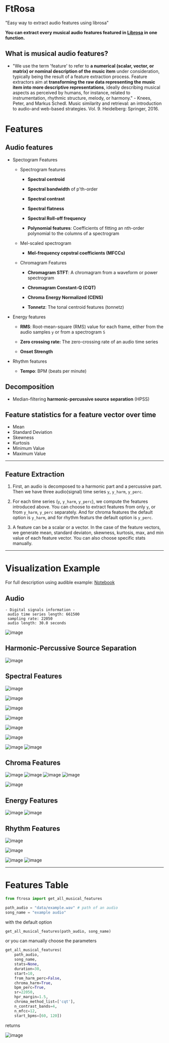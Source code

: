 # FtRosa


"Easy way to extract audio features using librosa"

**You can extract every musical audio features featured in [Librosa](https://github.com/librosa/librosa) in one function.**



## What is musical audio features?

- "We use the term 'feature' to refer to **a numerical (scalar, vector, or matrix) or nominal description of the music item** under consideration, typically being the result of a feature extraction process. Feature extractors aim at **transforming the raw data representing the music item into more descriptive representations**, ideally describing musical aspects as perceived by humans, for instance, related to instrumentation, rhythmic structure, melody, or harmony." - Knees, Peter, and Markus Schedl. Music similarity and retrieval: an introduction to audio-and web-based strategies. Vol. 9. Heidelberg: Springer, 2016.


# Features

## Audio features

- Spectogram Features
    
    - Spectrogram features
        - **Spectral centroid**

        - **Spectral bandwidth** of p'th-order

        - **Spectral contrast**

        - **Spectral flatness**

        - **Spectral Roll-off frequency**

        - **Polynomial features**: Coefficients of fitting an nth-order polynomial to the columns of a spectrogram
        
    - Mel-scaled spectrogram
        - **Mel-frequency cepstral coefficients (MFCCs)**
        
  - Chromagram Features

    - **Chromagram STFT**: A chromagram from a waveform or power spectrogram

    - **Chromagram Constant-Q (CQT)**

    - **Chroma Energy Normalized (CENS)**

    - **Tonnetz**: The tonal centroid features (tonnetz)
    
- Energy features

    - **RMS**: Root-mean-square (RMS) value for each frame, either from the audio samples `y` or from a spectrogram `S`

    - **Zero crossing rate:** The zero-crossing rate of an audio time series
    
    - **Onset Strength**
    
- Rhythm features
    
    - **Tempo**: BPM (beats per minute)
    
## Decomposition
- Median-filtering **harmonic-percussive source separation** (HPSS)

## Feature statistics for a feature vector over time

- Mean
- Standard Deviation
- Skewness
- Kurtosis
- Minimum Value
- Maximum Value

---

## Feature Extraction

1. First, an audio is decomposed to a harmonic part and a percussive part. Then we have three audio(signal) time series `y`, `y_harm`, `y_perc`.

2. For each time series (`y`, `y_harm`, `y_perc`), we compute the features introduced above. You can choose to extract features from only `y`, or from `y_harm`, `y_perc` separately. And for chroma features the default option is `y_harm`, and for rhythm featurs the default option is `y_perc`.

3. A feature can be a scalar or a vector. In the case of the feature vectors, we generate mean, standard deviaton, skewness, kurtosis, max, and min value of each feature vector. You can also choose specific stats manually.

---

# Visualization Example

For full description using audible example: [Notebook](https://colab.research.google.com/github/jo-cho/ftrosa/blob/main/Visualization%20Notebook.ipynb)

## Audio

```
- Digital signals information - 
 audio time series length: 661500 
 sampling rate: 22050 
 audio length: 30.0 seconds
 ```
 
 ![image](https://user-images.githubusercontent.com/52461409/218402741-0f0bcdfa-5137-4acc-9f73-5d5106e6faec.png)

## Harmonic-Percussive Source Separation

![image](https://user-images.githubusercontent.com/52461409/218402783-9b0fd49f-a6ba-45bc-9f2d-17a37d91dbe1.png)

## Spectral Features

![image](https://user-images.githubusercontent.com/52461409/218402894-95fedc4c-4537-4552-a510-cbcaa8c7141d.png)

![image](https://user-images.githubusercontent.com/52461409/218402904-56ba6556-289f-408b-a9c7-af177eb96e9b.png)

![image](https://user-images.githubusercontent.com/52461409/218402913-f2fd73aa-964e-45c7-b80d-6f2c3803f761.png)

![image](https://user-images.githubusercontent.com/52461409/218402932-78c23547-1f00-4e17-b886-ddf6b1d97dd7.png)

![image](https://user-images.githubusercontent.com/52461409/218403317-1c48a4ad-2db7-410c-a7ad-c4fdd5f963aa.png)

![image](https://user-images.githubusercontent.com/52461409/218403334-e39c1bc4-9d8c-46db-ac23-00fee87c9bd2.png)


![image](https://user-images.githubusercontent.com/52461409/218403368-db3071d1-f546-4e86-b163-a6b6241dca34.png)
![image](https://user-images.githubusercontent.com/52461409/218403494-7f01c59f-2d44-40eb-9dfb-3558df3c7f80.png)

## Chroma Features

![image](https://user-images.githubusercontent.com/52461409/218403544-83c8eafd-a6a7-4734-8f7b-af578a0c7feb.png)
![image](https://user-images.githubusercontent.com/52461409/218403566-f0644099-742f-422f-be6e-24580b88641f.png)
![image](https://user-images.githubusercontent.com/52461409/218403594-2c6083de-a596-4760-a8c9-6d142b4d54dd.png)
![image](https://user-images.githubusercontent.com/52461409/218403604-58688e21-cbae-48ac-b568-57d13f798682.png)

![image](https://user-images.githubusercontent.com/52461409/218403631-ddc86828-7116-46ce-9fc6-b6937cf61cc9.png)


## Energy Features

![image](https://user-images.githubusercontent.com/52461409/218403661-5d85fd53-806f-47e5-831f-ebf884244f37.png)
![image](https://user-images.githubusercontent.com/52461409/218403670-c64b650f-7d38-420e-96db-17217b605159.png)

## Rhythm Features

![image](https://user-images.githubusercontent.com/52461409/218403708-0b91a419-0324-404a-a324-b713fd228ddc.png)

![image](https://user-images.githubusercontent.com/52461409/218403742-a6cdc103-9839-41e0-9e15-b86b5e7c50ae.png)

![image](https://user-images.githubusercontent.com/52461409/218403761-35600b76-2183-47a4-ac2e-eb57398772c7.png)
![image](https://user-images.githubusercontent.com/52461409/218403785-37f6fdb0-754b-4e14-85ab-76150af012cf.png)

---

# Features Table

```python
from ftrosa import get_all_musical_features

path_audio = "data/example.wav" # path of an audio
song_name = "example audio"
```

with the default option
```python
get_all_musical_features(path_audio, song_name)
 ```
or you can manually choose the parameters
```python
get_all_musical_features(
    path_audio,
    song_name,
    stats=None,
    duration=30,
    start=10,
    from_harm_perc=False,
    chroma_harm=True,
    bpm_perc=True,
    sr=22050,
    hpr_margin=1.5,
    chroma_method_list=['cqt'],
    n_contrast_bands=4,
    n_mfcc=12,
    start_bpms=[60, 120])
 ```
returns


![image](https://user-images.githubusercontent.com/52461409/218405681-13e95fc8-f023-4712-9888-1a6b24f4b8db.png)





